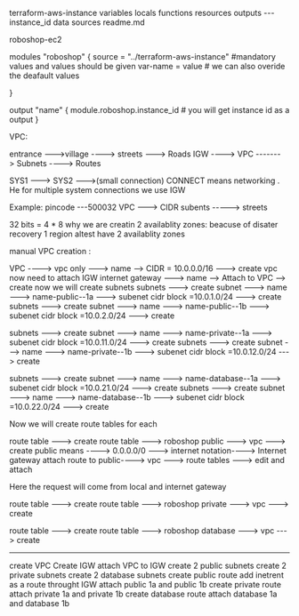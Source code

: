 terraform-aws-instance
    variables
    locals
    functions
    resources
    outputs --- instance_id
    data sources
    readme.md 

roboshop-ec2

modules "roboshop" {
    source = "../terraform-aws-instance"
    #mandatory values and values should be given
    var-name = value
    # we can also overide the deafault values

}

output "name" {
    module.roboshop.instance_id  # you will get instance id as a output
}

VPC:

entrance --->village ----> streets ---> Roads
IGW ---->    VPC -------> Subnets ----> Routes

SYS1 ---> SYS2 --->(small connection) CONNECT means networking . He for multiple system connections we use IGW

Example:
pincode ---500032
VPC ---> CIDR
subents -----> streets

32 bits = 4 * 8
why we are creatin 2 availablity zones:
beacuse of disater recovery
1 region altest have 2 availablity zones

manual VPC creation :

VPC ----> vpc only ---> name --> CIDR = 10.0.0.0/16 ---> create vpc
now need to attach IGW
internet gateway ---> name --> Attach to VPC --> create
now we will create subnets
subnets ---> create subnet ---> name ---> name-public--1a ---> subenet cidr block 
=10.0.1.0/24 ---> create
subnets ---> create subnet ---> name ---> name-public--1b ---> subenet cidr block 
=10.0.2.0/24 ---> create

subnets ---> create subnet ---> name ---> name-private--1a ---> subenet cidr block 
=10.0.11.0/24 ---> create
subnets ---> create subnet ---> name ---> name-private--1b ---> subenet cidr block 
=10.0.12.0/24 ---> create

subnets ---> create subnet ---> name ---> name-database--1a ---> subenet cidr block 
=10.0.21.0/24 ---> create
subnets ---> create subnet ---> name ---> name-database--1b ---> subenet cidr block 
=10.0.22.0/24 ---> create

Now we will create route tables for each

route table ---> create route table ---> roboshop public ---> vpc ---> create
public means ----> 0.0.0.0/0 ---> internet notation----> Internet gateway
attach route to public----> vpc ---> route tables ---> edit and attach

Here the request will come from local and internet gateway

route table ---> create route table ---> roboshop private ---> vpc ---> create

route table ---> create route table ---> roboshop database ---> vpc ---> create


---------------------
create VPC
Create IGW
attach VPC to IGW
create 2 public subnets
create 2 private subnets
create 2 database subnets
create public route
add inetrent as a route throught IGW
attach public 1a and public 1b
create private route
attach private 1a and private 1b
create database route
attach database 1a and database 1b



